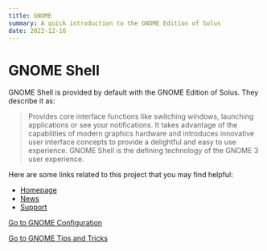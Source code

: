 ```yaml
---
title: GNOME
summary: A quick introduction to the GNOME Edition of Solus
date: 2022-12-16
---
```


# GNOME Shell

GNOME Shell is provided by default with the GNOME Edition of Solus. They describe it as:

> Provides core interface functions like switching windows, launching applications or see your notifications. It takes advantage of the capabilities of modern graphics hardware and introduces innovative user interface concepts to provide a delightful and easy to use experience. GNOME Shell is the defining technology of the GNOME 3 user experience. 

Here are some links related to this project that you may find helpful:

- [Homepage](https://gnome.org)
- [News](https://thisweek.gnome.org/)
- [Support](https://help.gnome.org/users/gnome-help/stable/)

[Go to GNOME Configuration](configuration)

[Go to GNOME Tips and Tricks](tips-and-tricks)

